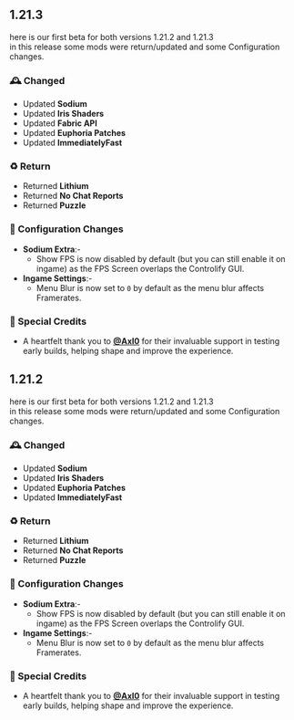 ## 1.21.3
here is our first beta for both versions 1.21.2 and 1.21.3 <br>
in this release some mods were return/updated and some Configuration changes.

### 🕰️ Changed
- Updated **Sodium**
- Updated **Iris Shaders**
- Updated **Fabric API**
- Updated **Euphoria Patches**
- Updated **ImmediatelyFast**

### ♻️ Return
- Returned **Lithium**
- Returned **No Chat Reports**
- Returned **Puzzle**

### 📂 Configuration Changes
- **Sodium Extra**:-
  - Show FPS is now disabled by default (but you can still enable it on ingame) as the FPS Screen overlaps the Controlify GUI.
- **Ingame Settings**:-
  - Menu Blur is now set to `0` by default as the menu blur affects Framerates.
 
### 🌸 Special Credits
- A heartfelt thank you to **[@AxI0](https://modrinth.com/user/Axl0)** for their invaluable support in testing early builds, helping shape and improve the experience.

## 1.21.2
here is our first beta for both versions 1.21.2 and 1.21.3 <br>
in this release some mods were return/updated and some Configuration changes.

### 🕰️ Changed
- Updated **Sodium**
- Updated **Iris Shaders**
- Updated **Euphoria Patches**
- Updated **ImmediatelyFast**

### ♻️ Return
- Returned **Lithium**
- Returned **No Chat Reports**
- Returned **Puzzle**

### 📂 Configuration Changes
- **Sodium Extra**:-
  - Show FPS is now disabled by default (but you can still enable it on ingame) as the FPS Screen overlaps the Controlify GUI.
- **Ingame Settings**:-
  - Menu Blur is now set to `0` by default as the menu blur affects Framerates.

### 🌸 Special Credits
- A heartfelt thank you to **[@AxI0](https://modrinth.com/user/Axl0)** for their invaluable support in testing early builds, helping shape and improve the experience.
